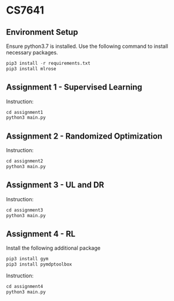 # CS7641

## Environment Setup
Ensure python3.7 is installed. Use the following command to install necessary packages.
```python
pip3 install -r requirements.txt
pip3 install mlrose
```


## Assignment 1 - Supervised Learning
Instruction:
```python
cd assignment1
python3 main.py
```

## Assignment 2 - Randomized Optimization
Instruction:
```python
cd assignment2
python3 main.py
```

## Assignment 3 - UL and DR
Instruction:
```python
cd assignment3
python3 main.py
```

## Assignment 4 - RL
Install the following additional package
```python
pip3 install gym
pip3 install pymdptoolbox
```
Instruction:
```python
cd assignment4
python3 main.py
```

